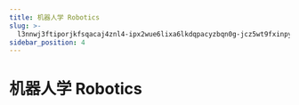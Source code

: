 ```yaml
---
title: 机器人学 Robotics
slug: >-
  l3nnwj3ftiporjkfsqacaj4znl4-ipx2wue6lixa6lkdqpacyzbqn0g-jcz5wt9fxinpyqkpz0tcxs0lnrg-jcz5wt
sidebar_position: 4
---
```



# 机器人学 Robotics

